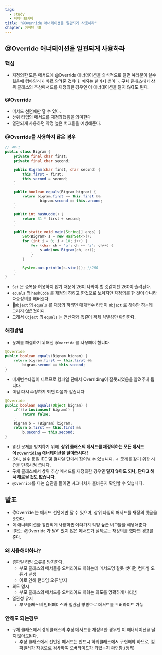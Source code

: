 ```yaml
---
tags:
  - study
  - 이펙티브자바
title: "@Override 애너테이션을 일관되게 사용하라"
chapter: 아이템 40
---
```

## @Override 애너테이션을 일관되게 사용하라

### 핵심
- 재정의한 모든 메서드에 @Override 애너테이션을 의식적으로 달면 여러분이 실수했을때 컴파일러가 바로 알려줄 것이다. 예외는 한가지 뿐이다. 구체 클래스에서 상위 클래스의 추상메서드를 재정의한 경우엔 이 애너테이션을 달지 않아도 된다.
### @Override
- 메서드 선언에만 달 수 있다.
- 상위 타입의 메서드를 재정의했음을 의미한다
- 일관되게 사용하면 악명 높은 버그들을 예방해준다.

### @Override를 사용하지 않은 경우
```java
// 40-1 
public class Bigram {
    private final char first;
    private final char second;

    public Bigram(char first, char second) {
        this.first = first;
        this.second = second;
    }

    public boolean equals(Bigram bigram) {
        return bigram.first == this.first &&
                bigram.second == this.second;
    }

    public int hashCode() {
        return 31 * first + second;
    }

    public static void main(String[] args) {
        Set<Bigram> s = new HashSet<>();
        for (int i = 0; i < 10; i++) {
            for (char ch = 'a'; ch <= 'z'; ch++) {
                s.add(new Bigram(ch, ch));
            }
        }

        System.out.println(s.size()); //260
    }
}
```
- `Set` 은 중복을 허용하지 않기 때문에 26이 나와야 할 것같지만 260이 출려된다.
- `equals` 와 `hashCode` 를 재정의 하려고 한것으로 보이지만 재정의를 한 것이 아니라 다중정의를 해버렸다.
- `Object` 의 `equals` 를 재정의 하려면 매개변수 타입이 `Object` 로 해야만 하는데 그러지 않은것이다.
- 그래서 `Object` 의 `equals` 는 연산자와 똑같이 객체 식별성만 확인한다.
### 해결방법
- 문제를 해결하기 위해선 `@Override` 를 사용해야 합니다.
```java
@Override
public boolean equals(Bigram bigram) {
    return bigram.first == this.first &&
        bigram.second == this.second;
}
```
- 매개변수타입이 다르므로 컴파일 단에서 Overriding이 잘못되었음을 알려주게 됩니다.
- 이걸 다시 수정하게 되면 다음과 같습니다.
```java
@Override
public boolean equals(Object bigram) {
    if(!(o instanceof Bigram)) {
        return false;
    }
    Bigram b = (Bigram) bigram;
    return b.first == this.first &&
        b.second == this.second;
}
```
- 앞선 문제를 방지하기 위해, **상위 클래스의 메서드를 재정의하는 모든 메서드에 `@Overriding` 애너테이션을 달아줍시다 !**
- 오타, 실수 등을 IDE 및 컴파일 단에서 잡아낼 수 있습니다. ⇒ 문제를 찾기 위한 시간을 단축시켜 줍니다.
- 구체 클래스에서 상위 추상 메서드를 재정의한 경우엔 **달지 않아도 되나, 단다고 해서 해로울 것도 없습니다.**
- `@Override`를 다는 습관을 들이면 시그니처가 올바른지 확인할 수 있습니다.


## 발표
- @Override 는 메서드 선언에만 달 수 있으며, 상위 타입의 매서드를 재정의 햇음을 뜻한다.
- 이 애너테이션을 일관되게 사용하면 여러가지 악명 높은 버그들을 예방해준다.
- IDE는 @Override 가 달려 있지 않은 메서드가 실제로는 재정의를 했다면 경고를 준다.

### 왜 사용해야하나?
- 컴파일 타임 오류를 방지한다.
	-  부모 클래스의 메서들를 오버라이드 하려는데 메서드명 잘못 썻다면 컴파일 오류가 발생
	- 이로 인해 런타임 오류 방지
- 의도 명시
	- 부모 클래스의 메서드를 오버라이드 하려는 의도를 명확하게 나타냄
- 일관성 유지
	- 부모클래스의 인터페이스와 일관된 방법으로 메서드를 오버라이드 가능

### 안해도 되는경우
- 구체 클래스에서 상위클래스의 추상 메서드를 재정의한 경우엔 이 애너테이션을 달지 않아도된다.
	- 추상 클래스에서 선언된 메서드는 반드시 하위클래스에서 구현해야 하므로, 컴파일러가 자동으로 검사하여 오버라이드가 되었는지 확인함.(정리)
